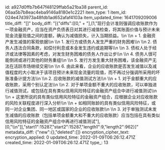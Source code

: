 id: a927d0ffb7b647f48129ffab5a21ba38
parent_id: 06aa5b7b8eac4eba9146a8180e1c2221
item_type: 1
item_id: 024e47d3973a48fdb1ad652afaf4103a
item_updated_time: 1641709209006
title_diff: "[]"
body_diff: "[{\"diffs\":[[0,\"      + \"],[1,\"现行会计准则强调应收账款作为一项金融资产，应当在资产负债表日对其进行减值检查，将其账面价值与预计未来现金流量现值之间的差额，确认为减值损失，计入当期损益。\\\n         \\\n         + 1. 金融资产发生减值的客观依据\\\n              \\\n              1. 发行方或债务人发生严重的财务困难\\\n              \\\n              2. 债务人违法合同条款，如偿付利息或本金发生违约或逾期等\\\n              \\\n              3. 债权人处于经济或法律等因素的考虑，对发生财务困难的债务人作出让步\\\n              \\\n              4. 债务人很可能倒闭或进行其他的财务重组\\\n              \\\n              5. 发行方发生重大财务困难，该金融资产无法在活跃市场继续交易\\\n              \\\n              6. 由此来看，企业的应收账款是否发生减值以及减值程度的大小取决于该项目预计未来现金流量的现值，而不再过分强调所采用的坏账准备计提方法\\\n           \\\n           2. 应收账款的减值测试方法\\\n              \\\n              + 1. 对于金额重大的应收账款，采用个别认定法\\\n                \\\n                2. 对于单项金额不重大的应收账款，可以单独进行减值测试，或包括在具有类似信用风险特征的金融资产组合中进行减值测试\\\n                   \\\n                   + 这里所说的具有类似信用风险特征的金融资产组合，应根据企业对应收账款的风险关联程度进行深入分析\\\n                   \\\n                   + 如相同账龄的具有类似信用风险特征，或同一对企业集团、同一地区或国家的企业的应收账款\\\n                \\\n                3. 对于单独测试未发生减值的应收账款（包括单项金额重大和不重大的应收账款）应当包括在具有类似信用风险特征的金融资产组合中再进行减值测试\"],[0,\"\\\n\"]],\"start1\":15287,\"start2\":15287,\"length1\":9,\"length2\":962}]"
metadata_diff: {"new":{},"deleted":[]}
encryption_cipher_text: 
encryption_applied: 0
updated_time: 2022-01-09T06:26:12.471Z
created_time: 2022-01-09T06:26:12.471Z
type_: 13